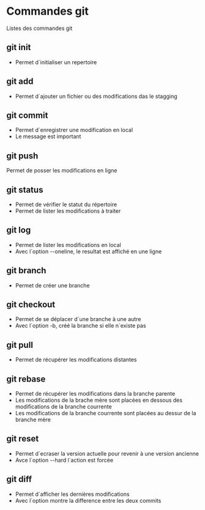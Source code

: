 # Commandes git

Listes des commandes git

## git init
- Permet d´initialiser un repertoire

## git add
- Permet d´ajouter un fichier ou des modifications das le stagging

## git commit
- Permet d´enregistrer une modification en local
- Le message est important

## git push
Permet de posser les modifications en  ligne

## git status
- Permet de vérifier le statut du répertoire
- Permet de lister les modifications à traiter

## git log 
- Permet de lister les modifications en local
- Avec l´option --oneline, le resultat est affiché en une ligne

## git branch 
- Permet de créer une branche

## git checkout
- Permet de se déplacer d´une branche à une autre
- Avec l´option -b, créé la branche si elle n´existe pas 

## git pull
- Permet de récupérer les modifications distantes

## git rebase
- Permet de récupérer les modifications dans la branche parente
- Les modifications de la brache mère sont placées en dessous des modifications de la branche courrente
- Les modifications de la branche courrente sont placées au dessur de la branche mère

## git reset
- Permet d´ecraser la version actuelle pour revenir à une version ancienne
- Avce l´option --hard l´action est forcée

## git diff
- Permet d´afficher les dernières modifications
- Avec l´option <sha> <sha> montre la difference entre les deux commits
